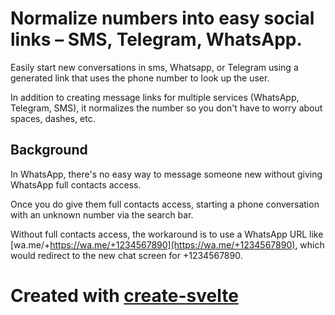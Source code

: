 # Normalize numbers into easy social links – SMS, Telegram, WhatsApp.

Easily start new conversations in sms, Whatsapp, or Telegram using a generated link that uses the phone number to look up the user.

In addition to creating message links for multiple services (WhatsApp, Telegram, SMS), it normalizes the number so you don't have to worry about spaces, dashes, etc.

## Background
In WhatsApp, there's no easy way to message someone new without giving WhatsApp full contacts access.

Once you do give them full contacts access, starting a phone conversation with an unknown number via the search bar.

Without full contacts access, the workaround is to use a WhatsApp URL like [wa.me/+https://wa.me/+1234567890](https://wa.me/+1234567890), which would redirect to the new chat screen for +1234567890.

# Created with [create-svelte](https://github.com/sveltejs/kit/tree/master/packages/create-svelte)

